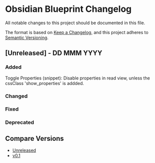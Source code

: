 # Obsidian Blueprint Changelog

All notable changes to this project should be documented in this file.

The format is based on [Keep a Changelog](https://keepachangelog.com/en/1.1.0/),
and this project adheres to [Semantic Versioning](https://semver.org/spec/v2.0.0.html).

## [Unreleased] - DD MMM YYYY

### Added

Toggle Properties (snippet): Disable properties in read view, unless the cssClass 'show_properties' is addded.

### Changed

### Fixed

### Deprecated

## Compare Versions

- [Unreleased](https://github.com/SanParraguez/ObsidianBlueprint/compare/v0.1...HEAD)
- [v0.1](https://github.com/SanParraguez/ObsidianBlueprint/compare/v0.0...v0.1)

